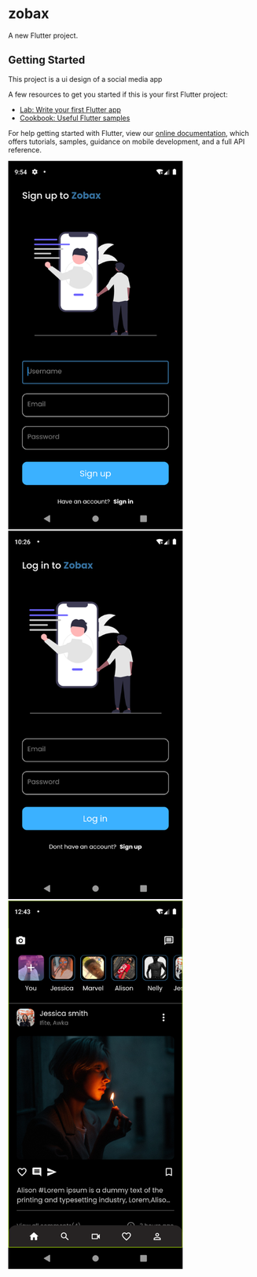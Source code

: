 # zobax

A new Flutter project.

## Getting Started

This project is a ui design of a social media app

A few resources to get you started if this is your first Flutter project:

- [Lab: Write your first Flutter app](https://flutter.dev/docs/get-started/codelab)
- [Cookbook: Useful Flutter samples](https://flutter.dev/docs/cookbook)

For help getting started with Flutter, view our
[online documentation](https://flutter.dev/docs), which offers tutorials,
samples, guidance on mobile development, and a full API reference.


<img src = "Screenshot\sign up.png" height = 750>


<img src = "Screenshot\login.png" height = 750>


<img src = "Screenshot\home.png" height = 750>

